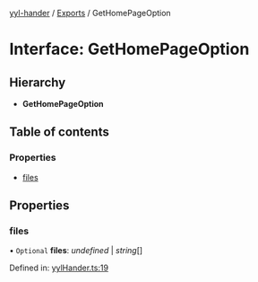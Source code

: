 [yyl-hander](../README.md) / [Exports](../modules.md) / GetHomePageOption

# Interface: GetHomePageOption

## Hierarchy

- **GetHomePageOption**

## Table of contents

### Properties

- [files](gethomepageoption.md#files)

## Properties

### files

• `Optional` **files**: _undefined_ \| _string_[]

Defined in: [yylHander.ts:19](https://github.com/jackness1208/yyl-hander/blob/4886e59/src/yylHander.ts#L19)
